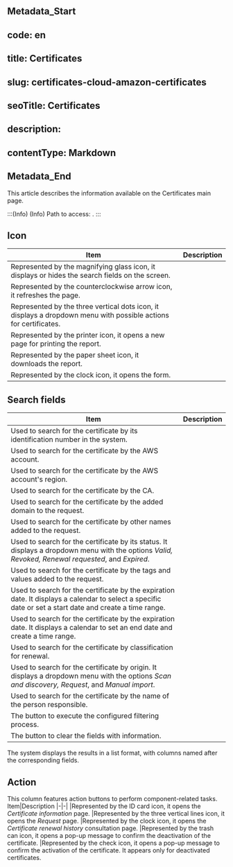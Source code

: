 ## Metadata_Start 
## code: en
## title: Certificates 
## slug: certificates-cloud-amazon-certificates 
## seoTitle: Certificates 
## description:  
## contentType: Markdown 
## Metadata_End
This article describes the information available on the Certificates main page.

:::(Info) (Info)
Path to access: .
:::

## Icon
Item|Description
|-|-|
|Represented by the magnifying glass icon, it displays or hides the search fields on the screen.
|Represented by the counterclockwise arrow icon, it refreshes the page.
|Represented by the three vertical dots icon, it displays a dropdown menu with possible actions for certificates.
|Represented by the printer icon, it opens a new page for printing the report.
|Represented by the paper sheet icon, it downloads the report.
|Represented by the clock icon, it opens the  form.

## Search fields
Item|Description
|-|-|
|Used to search for the certificate by its identification number in the system.
|Used to search for the certificate by the AWS account.
|Used to search for the certificate by the AWS account's region.
|Used to search for the certificate by the CA.
|Used to search for the certificate by the added domain to the request.
|Used to search for the certificate by other names added to the request.
|Used to search for the certificate by its status. It displays a dropdown menu with the options *Valid, Revoked, Renewal requested*, and *Expired*.
|Used to search for the certificate by the tags and values added to the request.
|Used to search for the certificate by the expiration date. It displays a calendar to select a specific date or set a start date and create a time range.
|Used to search for the certificate by the expiration date. It displays a calendar to set an end date and create a time range.
|Used to search for the certificate by classification for renewal.
|Used to search for the certificate by origin. It displays a dropdown menu with the options *Scan and discovery, Request*, and *Manual import*.
|Used to search for the certificate by the name of the person responsible.
|The button to execute the configured filtering process.
|The button to clear the fields with information.

The system displays the results in a list format, with columns named after the corresponding fields.

## Action
This column features action buttons to perform component-related tasks.
Item|Description
|-|-|
|Represented by the ID card icon, it opens the *Certificate information* page.
|Represented by the three vertical lines icon, it opens the *Request* page. 
|Represented by the clock icon, it opens the *Certificate renewal history* consultation page.
|Represented by the trash can icon, it opens a pop-up message to confirm the deactivation of the certificate.
|Represented by the check icon, it opens a pop-up message to confirm the activation of the certificate. It appears only for deactivated certificates.


